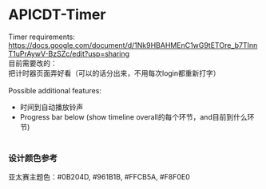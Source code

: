 # APICDT-Timer
Timer requirements: https://docs.google.com/document/d/1Nk9HBAHMEnC1wG9tETOre_b7TInnT1uPrAywV-BzSZc/edit?usp=sharing <br>
目前需要改的：<br>
把计时器页面弄好看（可以的话分出来，不用每次login都重新打字）<br><br>
Possible additional features:
- 时间到自动播放铃声
- Progress bar below (show timeline overall的每个环节，and目前到什么环节)
<br><br>
### 设计颜色参考
亚太赛主题色：#0B204D, #961B1B, #FFCB5A, #F8F0E0
